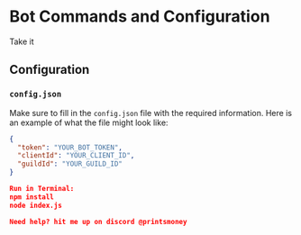 # Bot Commands and Configuration

Take it

## Configuration

### `config.json`
Make sure to fill in the `config.json` file with the required information. Here is an example of what the file might look like:

```json
{
  "token": "YOUR_BOT_TOKEN",
  "clientId": "YOUR_CLIENT_ID",
  "guildId": "YOUR_GUILD_ID"
}

Run in Terminal:
npm install
node index.js

Need help? hit me up on discord @printsmoney
